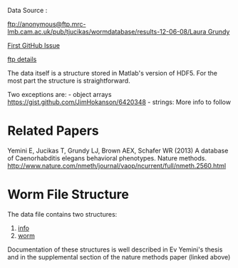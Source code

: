 Data Source :

[<ftp://anonymous@ftp.mrc-lmb.cam.ac.uk/pub/tjucikas/wormdatabase/results-12-06-08/Laura> Grundy](ftp://anonymous@ftp.mrc-lmb.cam.ac.uk/pub/tjucikas/wormdatabase/results-12-06-08/Laura%20Grundy)

[First GitHub Issue](https://github.com/openworm/OpenWorm/issues/82)

[ftp details](MRC_HDF5/ftp_structure.md)

The data itself is a structure stored in Matlab's version of HDF5. For the most part the structure is straightforward.

Two exceptions are: - object arrays <https://gist.github.com/JimHokanson/6420348> - strings: More info to follow

Related Papers
==============

Yemini E, Jucikas T, Grundy LJ, Brown AEX, Schafer WR (2013) A database of Caenorhabditis elegans behavioral phenotypes. Nature methods. <http://www.nature.com/nmeth/journal/vaop/ncurrent/full/nmeth.2560.html>

Worm File Structure
===================

The data file contains two structures:

1.  [info](MRC_HDF5/info_structure_documentation.md)
2.  [worm](MRC_HDF5/worm_structure_documentation.md)

Documentation of these structures is well described in Ev Yemini's thesis and in the supplemental section of the nature methods paper (linked above)
